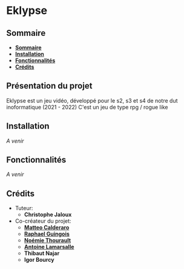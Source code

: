 # Eklypse


## Sommaire

* **[Sommaire](#Sommaire)**
* **[Installation](#Installation)**
* **[Fonctionnalités](#fonctionnalités)**
* **[Crédits](#crédits)**


## Présentation du projet

Eklypse est un jeu vidéo, développé pour le s2, s3 et s4 de notre dut inoformatique (2021 - 2022)
C'est un jeu de type rpg / rogue like

## Installation

_A venir_

## Fonctionnalités

_A venir_


## Crédits
* Tuteur:
    * **Christophe Jaloux**
* Co-créateur du projet:
    * **[Matteo Calderaro](https://github.com/Totamaa)**
    * **[Raphael Guingois](https://github.com/Rphlgngs)**
    * **[Noémie Thourault](https://github.com/Noemiethrlt)**
    * **[Antoine Lamarsalle](https://github.com/ElMalin18)**
    * **Thibaut Najar**
    * **Igor Bourcy**

